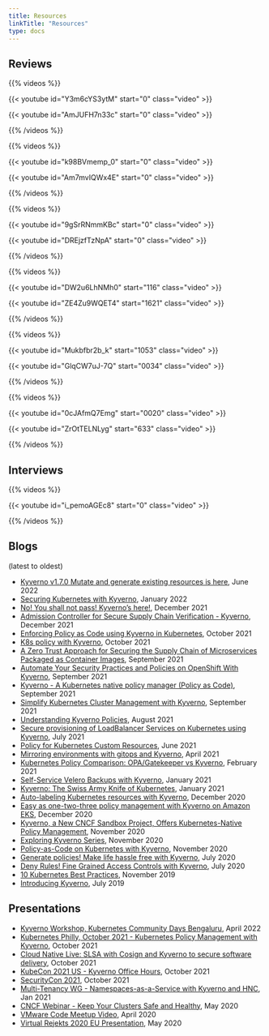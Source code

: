 ```yaml
---
title: Resources
linkTitle: "Resources"
type: docs
---
```


## Reviews

{{% videos %}}

{{< youtube id="Y3m6cYS3ytM" start="0" class="video" >}}

{{< youtube id="AmJUFH7n33c" start="0" class="video" >}}

{{% /videos %}}

{{% videos %}}

{{< youtube id="k98BVmemp_0" start="0" class="video" >}}

{{< youtube id="Am7mvIQWx4E" start="0" class="video" >}}

{{% /videos %}}

{{% videos %}}

{{< youtube id="9gSrRNmmKBc" start="0" class="video" >}}

{{< youtube id="DREjzfTzNpA" start="0" class="video" >}}

{{% /videos %}}

{{% videos %}}

{{< youtube id="DW2u6LhNMh0" start="116" class="video" >}}

{{< youtube id="ZE4Zu9WQET4" start="1621" class="video" >}}

{{% /videos %}}

{{% videos %}}

{{< youtube id="Mukbfbr2b_k" start="1053" class="video" >}}

{{< youtube id="GlqCW7uJ-7Q" start="0034" class="video" >}}

{{% /videos %}}

{{% videos %}}

{{< youtube id="0cJAfmQ7Emg" start="0020" class="video" >}}

{{< youtube id="ZrOtTELNLyg" start="633" class="video" >}}

{{% /videos %}}

## Interviews

{{% videos %}}

{{< youtube id="i_pemoAGEc8" start="0" class="video" >}}

{{% /videos %}}

## Blogs

(latest to oldest)

- [Kyverno v1.7.0 Mutate and generate existing resources is here](https://nirmata.com/2022/06/03/kyverno-v1-7-0-mutate-and-generate-existing-resources-is-here/), June 2022
- [Securing Kubernetes with Kyverno](https://cloudyuga.guru/hands_on_lab/kyverno-introduction/), January 2022
- [No! You shall not pass! Kyverno’s here!](https://medium.com/@ul_Timate/no-you-shall-not-pass-kyvernos-here-def1d376a4f8), December 2021
- [Admission Controller for Secure Supply Chain Verification - Kyverno](https://boxboat.com/2021/12/06/secure-supply-chains-kyverno/), December 2021
- [Enforcing Policy as Code using Kyverno in Kubernetes](https://dev.to/aws-builders/enforcing-policy-as-code-using-kyverno-in-kubernetes-3epk), October 2021
- [K8s policy with Kyverno](https://www.blakyaks.com/resources/k8s-policy-with-kyverno), October 2021
- [A Zero Trust Approach for Securing the Supply Chain of Microservices Packaged as Container Images](https://gkovan.medium.com/a-zero-trust-approach-for-securing-the-supply-chain-of-microservices-packaged-as-container-images-89d2f5b7293b), September 2021
- [Automate Your Security Practices and Policies on OpenShift With Kyverno](https://cloud.redhat.com/blog/automate-your-security-practices-and-policies-on-openshift-with-kyverno), September 2021
- [Kyverno - A Kubernetes native policy manager (Policy as Code)](https://blog.mimacom.com/kyverno/), September 2021
- [Simplify Kubernetes Cluster Management with Kyverno](https://movi.hashnode.dev/simplify-kubernetes-cluster-management-with-kyverno-ckt6yxjqy0duy95s14groe7h4), September 2021
- [Understanding Kyverno Policies](https://medium.com/@shubhampalriwala/understanding-kyverno-policies-7e2d8651d7b1), August 2021
- [Secure provisioning of LoadBalancer Services on Kubernetes using Kyverno](https://lambda.grofers.com/secure-provisioning-of-loadbalancer-services-on-kubernetes-using-kyverno-2cdf5e30d296), July 2021
- [Policy for Kubernetes Custom Resources](https://neonmirrors.net/post/2021-06/policy-k8s-customresources/), June 2021
- [Mirroring environments with gitops and Kyverno](https://gimlet.io/blog/mirroring-environments-with-gitops-and-kyverno/), April 2021
- [Kubernetes Policy Comparison: OPA/Gatekeeper vs Kyverno](https://neonmirrors.net/post/2021-02/kubernetes-policy-comparison-opa-gatekeeper-vs-kyverno/), February 2021
- [Self-Service Velero Backups with Kyverno](https://nirmata.com/2021/01/24/self-service-velero-backups-with-kyverno/), January 2021
- [Kyverno: The Swiss Army Knife of Kubernetes](https://neonmirrors.net/post/2021-01/kyverno-the-swiss-army-knife-of-kubernetes/), January 2021
- [Auto-labeling Kubernetes resources with Kyverno](https://www.cncf.io/blog/2020/12/30/auto-labeling-kubernetes-resources-with-kyverno/), December 2020
- [Easy as one-two-three policy management with Kyverno on Amazon EKS](https://aws.amazon.com/blogs/containers/easy-as-one-two-three-policy-management-with-kyverno-on-amazon-eks/), December 2020
- [Kyverno, a New CNCF Sandbox Project, Offers Kubernetes-Native Policy Management](https://thenewstack.io/kyverno-a-new-cncf-sandbox-project-offers-kubernetes-native-policy-management/), November 2020
- [Exploring Kyverno Series](https://neonmirrors.net/post/2020-11/exploring-kyverno-intro/), November 2020
- [Policy-as-Code on Kubernetes with Kyverno](https://medium.com/better-programming/policy-as-code-on-kubernetes-with-kyverno-b144749f144), November 2020 
- [Generate policies! Make life hassle free with Kyverno](https://evalsocket.dev/kyverno-generate-policy/), July 2020
- [Deny Rules! Fine Grained Access Controls with Kyverno](https://medium.com/@shutting06/deny-rules-fine-grained-kubernetes-access-controls-with-kyverno-88eaffb7bc6), July 2020
- [10 Kubernetes Best Practices](https://thenewstack.io/10-kubernetes-best-practices-you-can-easily-apply-to-your-clusters/), November 2019
- [Introducing Kyverno](https://nirmata.com/2019/07/11/managing-kubernetes-configuration-with-policies/), July 2019

## Presentations

- [Kyverno Workshop, Kubernetes Community Days Bengaluru](https://docs.google.com/presentation/d/1mw09tclej3lQAWzebhXCXS2z2q9j4Edf/edit?usp=sharing&]ouid=112353473651856718940&rtpof=true&sd=true), April 2022
- [Kubernetes Philly, October 2021 - Kubernetes Policy Management with Kyverno](https://www.youtube.com/watch?v=Am7mvIQWx4E), October 2021
- [Cloud Native Live: SLSA with Cosign and Kyverno to secure software delivery](https://www.cncf.io/online-programs/cloud-native-live-slsa-with-cosign-and-kyverno-to-secure-software-delivery/), October 2021
- [KubeCon 2021 US - Kyverno Office Hours](https://docs.google.com/presentation/d/1mw09tclej3lQAWzebhXCXS2z2q9j4Edf/), October 2021
- [SecurityCon 2021](https://docs.google.com/presentation/d/1l2ROwl3VGk-6h-jHNA0eP1el7fK8NRM6/edit?usp=sharing&ouid=112353473651856718940&rtpof=true&sd=true), October 2021
- [Multi-Tenancy WG - Namespaces-as-a-Service with Kyverno and HNC](https://youtu.be/xICR6Zxs7js?t=464), Jan 2021
- [CNCF Webinar - Keep Your Clusters Safe and Healthy](https://www.cncf.io/webinars/how-to-keep-your-clusters-safe-and-healthy/), May 2020
- [VMware Code Meetup Video](https://www.youtube.com/watch?v=mgEmTvLytb0), April 2020
- [Virtual Rejekts 2020 EU Presentation](https://www.youtube.com/watch?v=caFMtSg4A6I), May 2020
